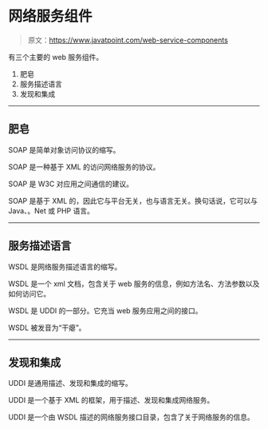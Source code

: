# 网络服务组件

> 原文：<https://www.javatpoint.com/web-service-components>

有三个主要的 web 服务组件。

1.  肥皂
2.  服务描述语言
3.  发现和集成

* * *

## 肥皂

SOAP 是简单对象访问协议的缩写。

SOAP 是一种基于 XML 的访问网络服务的协议。

SOAP 是 W3C 对应用之间通信的建议。

SOAP 是基于 XML 的，因此它与平台无关，也与语言无关。换句话说，它可以与 Java、。Net 或 PHP 语言。

* * *

## 服务描述语言

WSDL 是网络服务描述语言的缩写。

WSDL 是一个 xml 文档，包含关于 web 服务的信息，例如方法名、方法参数以及如何访问它。

WSDL 是 UDDI 的一部分。它充当 web 服务应用之间的接口。

WSDL 被发音为“干瘪”。

* * *

## 发现和集成

UDDI 是通用描述、发现和集成的缩写。

UDDI 是一个基于 XML 的框架，用于描述、发现和集成网络服务。

UDDI 是一个由 WSDL 描述的网络服务接口目录，包含了关于网络服务的信息。